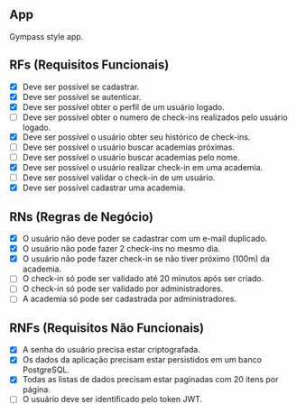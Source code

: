 ## App

Gympass style app.

## RFs (Requisitos Funcionais)

- [x] Deve ser possível se cadastrar.
- [x] Deve ser possível se autenticar.
- [x] Deve ser possível obter o perfil de um usuário logado.
- [ ] Deve ser possível obter o numero de check-ins realizados pelo usuário logado.
- [x] Deve ser possível o usuário obter seu histórico de check-ins.
- [ ] Deve ser possível o usuário buscar academias próximas.
- [ ] Deve ser possível o usuário buscar academias pelo nome.
- [x] Deve ser possível o usuário realizar check-in em uma academia.
- [ ] Deve ser possível validar o check-in de um usuário.
- [x] Deve ser possível cadastrar uma academia.

## RNs (Regras de Negócio)

- [x] O usuário não deve poder se cadastrar com um e-mail duplicado.
- [x] O usuário não pode fazer 2 check-ins no mesmo dia.
- [x] O usuário não pode fazer check-in se não tiver próximo (100m) da academia.
- [ ] O check-in só pode ser validado até 20 minutos após ser criado.
- [ ] O check-in só pode ser validado por administradores.
- [ ] A academia só pode ser cadastrada por administradores.

## RNFs (Requisitos Não Funcionais)

- [x] A senha do usuário precisa estar criptografada.
- [x] Os dados da aplicação precisam estar persistidos em um banco PostgreSQL.
- [x] Todas as listas de dados precisam estar paginadas com 20 itens por página.
- [ ] O usuário deve ser identificado pelo token JWT.
